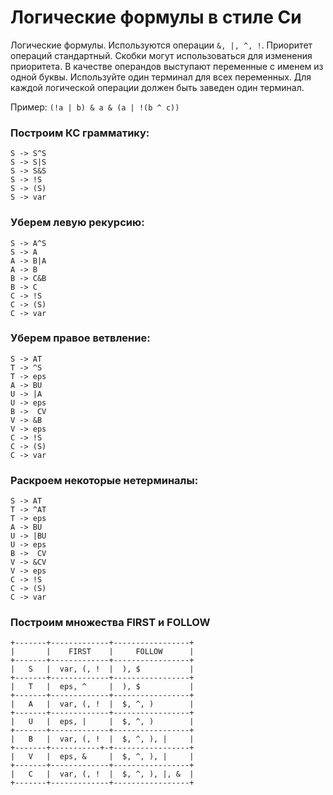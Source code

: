 # Логические формулы в стиле Си

Логические формулы. Используются операции `&, |, ^, !`. Приоритет
операций стандартный. Скобки могут использоваться для изменения
приоритета.
В качестве операндов выступают переменные с именем из одной буквы.
Используйте один терминал для всех переменных. Для каждой логической
операции должен быть заведен один терминал.

Пример: `(!a | b) & a & (a | !(b ^ c))`

### Построим КС грамматику:
```
S -> S^S
S -> S|S
S -> S&S
S -> !S
S -> (S)
S -> var
```

### Уберем левую рекурсию:
```
S -> A^S
S -> A
A -> B|A
A -> B
B -> C&B
B -> C
C -> !S
C -> (S)
C -> var
```

### Уберем правое ветвление:
```
S -> AT
T -> ^S
T -> eps
A -> BU
U -> |A
U -> eps
B ->  CV
V -> &B
V -> eps
C -> !S
C -> (S)
C -> var
```

### Раскроем некоторые нетерминалы:
```
S -> AT
T -> ^AT
T -> eps
A -> BU
U -> |BU
U -> eps
B ->  CV
V -> &CV
V -> eps
C -> !S
C -> (S)
C -> var
```

### Построим множества FIRST и FOLLOW
```
+-------+-------------+-----------------+
|       |    FIRST    |     FOLLOW      |
+-------+-------------+-----------------+
|   S   |  var, (, !  |  ), $           |
+-------+-------------+-----------------+
|   T   |  eps, ^     |  ), $           |
+-------+-------------+-----------------+
|   A   |  var, (, !  |  $, ^, )        |
+-------+-------------+-----------------+
|   U   |  eps, |     |  $, ^, )        |
+-------+-------------+-----------------+
|   B   |  var, (, !  |  $, ^, ), |     |
+-------+-----------+-+-----------------+
|   V   |  eps, &     |  $, ^, ), |     |
+-------+-------------+-----------------+
|   C   |  var, (, !  |  $, ^, ), |, &  |
+-------+-------------+-----------------+
```